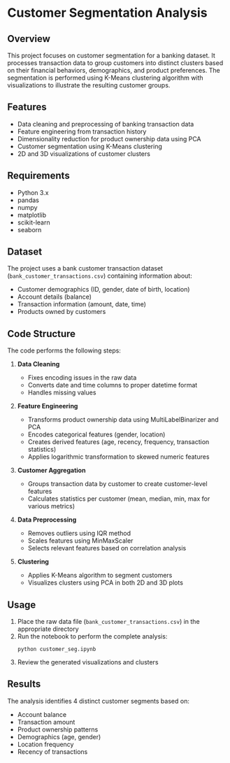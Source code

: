# Customer Segmentation Analysis

## Overview
This project focuses on customer segmentation for a banking dataset. It processes transaction data to group customers into distinct clusters based on their financial behaviors, demographics, and product preferences. The segmentation is performed using K-Means clustering algorithm with visualizations to illustrate the resulting customer groups.

## Features
- Data cleaning and preprocessing of banking transaction data
- Feature engineering from transaction history
- Dimensionality reduction for product ownership data using PCA
- Customer segmentation using K-Means clustering
- 2D and 3D visualizations of customer clusters

## Requirements
- Python 3.x
- pandas
- numpy
- matplotlib
- scikit-learn
- seaborn

## Dataset
The project uses a bank customer transaction dataset (`bank_customer_transactions.csv`) containing information about:
- Customer demographics (ID, gender, date of birth, location)
- Account details (balance)
- Transaction information (amount, date, time)
- Products owned by customers

## Code Structure
The code performs the following steps:

1. **Data Cleaning**
   - Fixes encoding issues in the raw data
   - Converts date and time columns to proper datetime format
   - Handles missing values

2. **Feature Engineering**
   - Transforms product ownership data using MultiLabelBinarizer and PCA
   - Encodes categorical features (gender, location)
   - Creates derived features (age, recency, frequency, transaction statistics)
   - Applies logarithmic transformation to skewed numeric features

3. **Customer Aggregation**
   - Groups transaction data by customer to create customer-level features
   - Calculates statistics per customer (mean, median, min, max for various metrics)

4. **Data Preprocessing**
   - Removes outliers using IQR method
   - Scales features using MinMaxScaler
   - Selects relevant features based on correlation analysis

5. **Clustering**
   - Applies K-Means algorithm to segment customers
   - Visualizes clusters using PCA in both 2D and 3D plots

## Usage
1. Place the raw data file (`bank_customer_transactions.csv`) in the appropriate directory
2. Run the notebook to perform the complete analysis:
   ```
   python customer_seg.ipynb
   ```
3. Review the generated visualizations and clusters

## Results
The analysis identifies 4 distinct customer segments based on:
- Account balance
- Transaction amount
- Product ownership patterns
- Demographics (age, gender)
- Location frequency
- Recency of transactions

